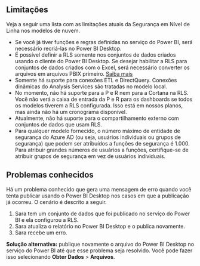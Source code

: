 ## <a name="limitations"></a>Limitações
Veja a seguir uma lista com as limitações atuais da Segurança em Nível de Linha nos modelos de nuvem.

* Se você já tiver funções e regras definidas no serviço do Power BI, será necessário recriá-las no Power BI Desktop.
* É possível definir a RLS somente nos conjuntos de dados criados usando o cliente do Power BI Desktop. Se desejar habilitar a RLS para conjuntos de dados criados com o Excel, será necessário converter os arquivos em arquivos PBIX primeiro. [Saiba mais](../desktop-import-excel-workbooks.md)
* Somente há suporte para conexões ETL e DirectQuery. Conexões dinâmicas do Analysis Services são tratadas no modelo local.
* No momento, não há suporte para a P e R nem para a Cortana na RLS. Você não verá a caixa de entrada da P e R para os dashboards se todos os modelos tiverem a RLS configurada. Isso está em nossos planos, mas ainda não há um cronograma disponível.
* Atualmente, não há suporte para o compartilhamento externo com conjuntos de dados que usam RLS.
* Para qualquer modelo fornecido, o número máximo de entidade de segurança do Azure AD (ou seja, usuários individuais ou grupos de segurança) que podem ser atribuídos a funções de segurança é 1.000. Para atribuir grandes números de usuários a funções, certifique-se de atribuir grupos de segurança em vez de usuários individuais.

## <a name="known-issues"></a>Problemas conhecidos
Há um problema conhecido que gera uma mensagem de erro quando você tenta publicar usando o Power BI Desktop nos casos em que a publicação já ocorreu. O cenário é descrito a seguir.

1. Sara tem um conjunto de dados que foi publicado no serviço do Power BI e ela configurou a RLS.
2. Sara atualiza o relatório no Power BI Desktop e o publica novamente.
3. Sara recebe um erro.

**Solução alternativa:** publique novamente o arquivo do Power BI Desktop no serviço do Power BI até que esse problema seja resolvido. Você pode fazer isso selecionando **Obter Dados** > **Arquivos**. 

